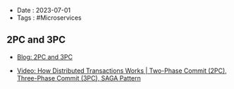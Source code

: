 - Date : 2023-07-01
- Tags : #Microservices

## 2PC and 3PC

- [Blog: 2PC and 3PC](https://alibaba-cloud.medium.com/tech-insights-two-phase-commit-protocol-for-distributed-transactions-ff7080eefe00)


- [Video: How Distributed Transactions Works | Two-Phase Commit (2PC), Three-Phase Commit (3PC), SAGA Pattern](https://www.youtube.com/watch?v=ET_DnJgfplY)


